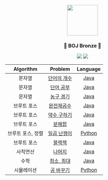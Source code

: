 <p align="center">
    <img src="https://blog.kakaocdn.net/dn/DWDqx/btqCF8ao0qJ/T8JiTZF0sHxeCFIcOMGsv1/img.png" height="100">
</p>

<h3 align="center">🥉 BOJ Bronze 🥉</h3>
<p align="center">
    <img src="https://img.shields.io/badge/Python-3776AB?style=flat-square&logo=Python&logoColor=white" />
    <img src="https://img.shields.io/badge/Java-ED8B00.svg?style=flat-square&logo=Java&logoColor=white" />
</p>


<p align="center">

| Algorithm |  Problem  |  Language  |
|:---------:|:---------:|:----------:|
| 문자열 | [단어의 개수](https://www.acmicpc.net/problem/1152) | [Java](./src/BOJ1152.java) |
| 문자열 | [단어 공부](https://www.acmicpc.net/problem/1157) | [Java](./src/BOJ1157.java) |
| 문자열 | [농구 경기](https://www.acmicpc.net/problem/1159) | [Java](./src/BOJ1159.java) |
| 브루트 포스 |[완전제곱수](https://www.acmicpc.net/problem/1977) | [Java](./src/BOJ1977.java) |
| 브루트 포스 |[약수 구하기](https://www.acmicpc.net/problem/2501) | [Java](./src/BOJ2501.java) |
| 브루트 포스 | [분해합](https://www.acmicpc.net/problem/2231) | [Java](./src/BOJ2231.java) |
| 브루트 포스, 정렬 | [일곱 난쟁이](https://www.acmicpc.net/problem/2309) | [Python](./src/BOJ2309.py) |
| 브루트 포스 | [블랙잭](https://www.acmicpc.net/problem/2798) | [Java](./src/BOJ2798.java) |
| 사칙연산 | [나머지](https://www.acmicpc.net/problem/3052) | [Java](./src/BOJ3052.java) |
| 수학 | [최소, 최대](https://www.acmicpc.net/problem/10818) | [Java](./src/BOJ10818.java) |
| 시뮬레이션 | [공 바꾸기](https://www.acmicpc.net/problem/10813) | [Python](./src/BOJ10813.py) |

</p>